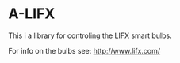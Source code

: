 # A-LIFX
This i a library for controling the LIFX smart bulbs.

For info on the  bulbs see:
  http://www.lifx.com/
